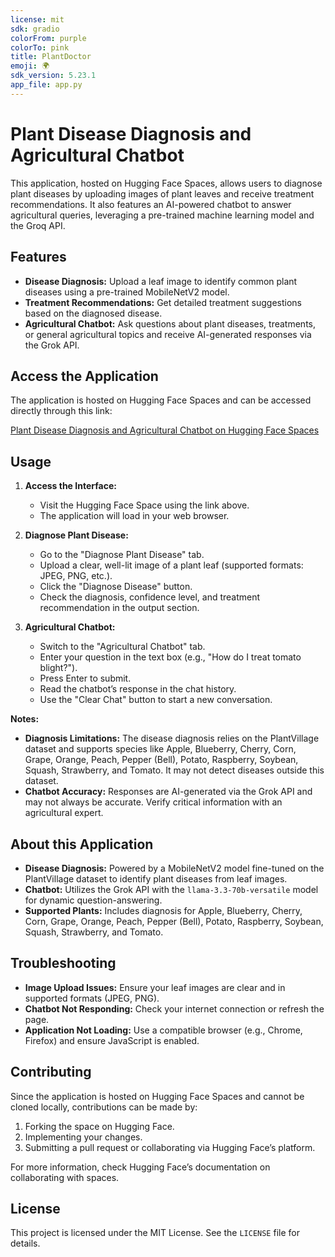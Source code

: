 ```yaml
---
license: mit
sdk: gradio
colorFrom: purple
colorTo: pink
title: PlantDoctor
emoji: 🌍
sdk_version: 5.23.1
app_file: app.py
---
```

# Plant Disease Diagnosis and Agricultural Chatbot

This application, hosted on Hugging Face Spaces, allows users to diagnose plant diseases by uploading images of plant leaves and receive treatment recommendations. It also features an AI-powered chatbot to answer agricultural queries, leveraging a pre-trained machine learning model and the Groq API.

## Features

- **Disease Diagnosis:** Upload a leaf image to identify common plant diseases using a pre-trained MobileNetV2 model.
- **Treatment Recommendations:** Get detailed treatment suggestions based on the diagnosed disease.
- **Agricultural Chatbot:** Ask questions about plant diseases, treatments, or general agricultural topics and receive AI-generated responses via the Grok API.

## Access the Application

The application is hosted on Hugging Face Spaces and can be accessed directly through this link:

[Plant Disease Diagnosis and Agricultural Chatbot on Hugging Face Spaces](https://huggingface.co/spaces/rayeanpatric/PlantDoctor)

## Usage

1. **Access the Interface:**
   - Visit the Hugging Face Space using the link above.
   - The application will load in your web browser.

2. **Diagnose Plant Disease:**
   - Go to the "Diagnose Plant Disease" tab.
   - Upload a clear, well-lit image of a plant leaf (supported formats: JPEG, PNG, etc.).
   - Click the "Diagnose Disease" button.
   - Check the diagnosis, confidence level, and treatment recommendation in the output section.

3. **Agricultural Chatbot:**
   - Switch to the "Agricultural Chatbot" tab.
   - Enter your question in the text box (e.g., "How do I treat tomato blight?").
   - Press Enter to submit.
   - Read the chatbot’s response in the chat history.
   - Use the "Clear Chat" button to start a new conversation.

**Notes:**
- **Diagnosis Limitations:** The disease diagnosis relies on the PlantVillage dataset and supports species like Apple, Blueberry, Cherry, Corn, Grape, Orange, Peach, Pepper (Bell), Potato, Raspberry, Soybean, Squash, Strawberry, and Tomato. It may not detect diseases outside this dataset.
- **Chatbot Accuracy:** Responses are AI-generated via the Grok API and may not always be accurate. Verify critical information with an agricultural expert.

## About this Application

- **Disease Diagnosis:** Powered by a MobileNetV2 model fine-tuned on the PlantVillage dataset to identify plant diseases from leaf images.
- **Chatbot:** Utilizes the Grok API with the `llama-3.3-70b-versatile` model for dynamic question-answering.
- **Supported Plants:** Includes diagnosis for Apple, Blueberry, Cherry, Corn, Grape, Orange, Peach, Pepper (Bell), Potato, Raspberry, Soybean, Squash, Strawberry, and Tomato.

## Troubleshooting

- **Image Upload Issues:** Ensure your leaf images are clear and in supported formats (JPEG, PNG).
- **Chatbot Not Responding:** Check your internet connection or refresh the page.
- **Application Not Loading:** Use a compatible browser (e.g., Chrome, Firefox) and ensure JavaScript is enabled.

## Contributing

Since the application is hosted on Hugging Face Spaces and cannot be cloned locally, contributions can be made by:
1. Forking the space on Hugging Face.
2. Implementing your changes.
3. Submitting a pull request or collaborating via Hugging Face’s platform.

For more information, check Hugging Face’s documentation on collaborating with spaces.

## License

This project is licensed under the MIT License. See the `LICENSE` file for details.
